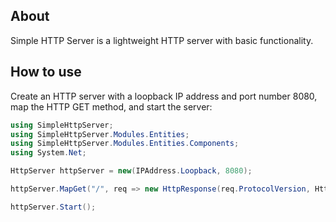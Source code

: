 ## About

Simple HTTP Server is a lightweight HTTP server with basic functionality.

## How to use

Create an HTTP server with a loopback IP address and port number 8080, map the HTTP GET method, and start the server:

```c#
using SimpleHttpServer;
using SimpleHttpServer.Modules.Entities;
using SimpleHttpServer.Modules.Entities.Components;
using System.Net;

HttpServer httpServer = new(IPAddress.Loopback, 8080);

httpServer.MapGet("/", req => new HttpResponse(req.ProtocolVersion, HttpResponseStatus.OK, Enumerable.Empty<HttpHeader>(), "<p>Hello, world!</p>"));

httpServer.Start();
```
